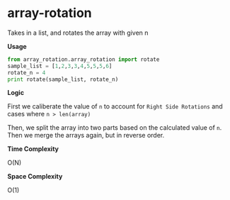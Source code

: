 # array-rotation

Takes in a list, and rotates the array with given n

**Usage**

```python
from array_rotation.array_rotation import rotate
sample_list = [1,2,3,3,4,5,5,5,6]
rotate_n = 4
print rotate(sample_list, rotate_n)
```

**Logic**

First we caliberate the value of `n` to account for `Right Side Rotations` and cases where `n > len(array)`

Then, we split the array into two parts based on the calculated value of `n`. Then we merge the arrays again, but in reverse order.

**Time Complexity**

O(N)

**Space Complexity**

O(1)
